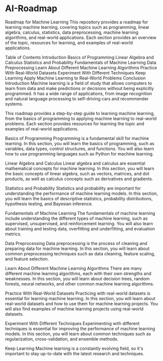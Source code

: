 # AI-Roadmap

Roadmap for Machine Learning
This repository provides a roadmap for learning machine learning, covering topics such as programming, linear algebra, calculus, statistics, data preprocessing, machine learning algorithms, and real-world applications. Each section provides an overview of the topic, resources for learning, and examples of real-world applications.

Table of Contents
Introduction
Basics of Programming
Linear Algebra and Calculus
Statistics and Probability
Fundamentals of Machine Learning
Data Preprocessing
Learn About Different Machine Learning Algorithms
Practice With Real-World Datasets
Experiment With Different Techniques
Keep Learning
Apply Machine Learning to Real-World Problems
Conclusion
Introduction
Machine learning is a field of study that allows computers to learn from data and make predictions or decisions without being explicitly programmed. It has a wide range of applications, from image recognition and natural language processing to self-driving cars and recommender systems.

This roadmap provides a step-by-step guide to learning machine learning, from the basics of programming to applying machine learning to real-world problems. Each section provides resources for learning the topic and examples of real-world applications.

Basics of Programming
Programming is a fundamental skill for machine learning. In this section, you will learn the basics of programming, such as variables, data types, control structures, and functions. You will also learn how to use programming languages such as Python for machine learning.

Linear Algebra and Calculus
Linear algebra and calculus are essential mathematical concepts for machine learning. In this section, you will learn the basic concepts of linear algebra, such as vectors, matrices, and dot products, as well as calculus concepts such as derivatives and gradients.

Statistics and Probability
Statistics and probability are important for understanding the performance of machine learning models. In this section, you will learn the basics of descriptive statistics, probability distributions, hypothesis testing, and Bayesian inference.

Fundamentals of Machine Learning
The fundamentals of machine learning include understanding the different types of machine learning, such as supervised, unsupervised, and reinforcement learning. You will also learn about training and testing data, overfitting and underfitting, and evaluation metrics.

Data Preprocessing
Data preprocessing is the process of cleaning and preparing data for machine learning. In this section, you will learn about common preprocessing techniques such as data cleaning, feature scaling, and feature selection.

Learn About Different Machine Learning Algorithms
There are many different machine learning algorithms, each with their own strengths and weaknesses. In this section, you will learn about decision trees, random forests, neural networks, and other common machine learning algorithms.

Practice With Real-World Datasets
Practicing with real-world datasets is essential for learning machine learning. In this section, you will learn about real-world datasets and how to use them for machine learning projects. You will also find examples of machine learning projects using real-world datasets.

Experiment With Different Techniques
Experimenting with different techniques is essential for improving the performance of machine learning models. In this section, you will learn about common techniques such as regularization, cross-validation, and ensemble methods.

Keep Learning
Machine learning is a constantly evolving field, so it's important to stay up-to-date with the latest research and techniques.
